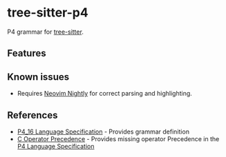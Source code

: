 # tree-sitter-p4

P4 grammar for [tree-sitter](https://github.com/tree-sitter/tree-sitter).

## Features

## Known issues

* Requires [Neovim Nightly](https://github.com/neovim/neovim/wiki/Installing-Neovim) for correct parsing and highlighting.

## References

* [P4_16 Language Specification](https://p4.org/p4-spec/docs/P4-16-v1.2.2.html) - Provides grammar definition
* [C Operator Precedence](https://en.cppreference.com/w/c/language/operator_precedence) - Provides missing operator Precedence in the [P4 Language Specification](https://p4.org/p4-spec/docs/P4-16-v1.2.2.html#sec-functions)
